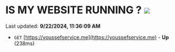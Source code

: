 # IS MY WEBSITE RUNNING ? [![](https://img.shields.io/static/v1?label=Sponsor&message=%E2%9D%A4&logo=GitHub&color=%23fe8e86)](https://github.com/sponsors/Youssef-Lehmam)

Last updated: **9/22/2024, 11:36:09 AM**

- `GET` [https://youssefservice.me](https://youssefservice.me) - **Up** (238ms)
